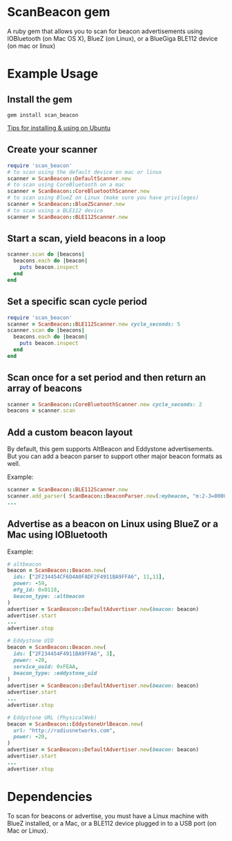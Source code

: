 # ScanBeacon gem

A ruby gem that allows you to scan for beacon advertisements using IOBluetooth (on Mac OS X), BlueZ (on Linux), or a BlueGiga BLE112 device (on mac or linux)

# Example Usage

## Install the gem
```
gem install scan_beacon
```
[Tips for installing & using on Ubuntu](https://github.com/RadiusNetworks/scanbeacon-gem/wiki/ubuntu)

## Create your scanner
``` ruby
require 'scan_beacon'
# to scan using the default device on mac or linux
scanner = ScanBeacon::DefaultScanner.new
# to scan using CoreBluetooth on a mac
scanner = ScanBeacon::CoreBluetoothScanner.new
# to scan using BlueZ on Linux (make sure you have privileges)
scanner = ScanBeacon::BlueZScanner.new
# to scan using a BLE112 device
scanner = ScanBeacon::BLE112Scanner.new
```

## Start a scan, yield beacons in a loop
``` ruby
scanner.scan do |beacons|
  beacons.each do |beacon|
    puts beacon.inspect
  end
end
```

## Set a specific scan cycle period
``` ruby
require 'scan_beacon'
scanner = ScanBeacon::BLE112Scanner.new cycle_seconds: 5
scanner.scan do |beacons|
  beacons.each do |beacon|
    puts beacon.inspect
  end
end
```

## Scan once for a set period and then return an array of beacons
``` ruby
scanner = ScanBeacon::CoreBluetoothScanner.new cycle_seconds: 2
beacons = scanner.scan
```

## Add a custom beacon layout
By default, this gem supports AltBeacon and Eddystone advertisements. But you can add a beacon parser to support other major beacon formats as well.

Example:
``` ruby
scanner = ScanBeacon::BLE112Scanner.new
scanner.add_parser( ScanBeacon::BeaconParser.new(:mybeacon, "m:2-3=0000,i:4-19,i:20-21,i:22-23,p:24-24") )
...
```

## Advertise as a beacon on Linux using BlueZ or a Mac using IOBluetooth
Example:
``` ruby
# altbeacon
beacon = ScanBeacon::Beacon.new(
  ids: ["2F234454CF6D4A0FADF2F4911BA9FFA6", 11,11],
  power: -59,
  mfg_id: 0x0118,
  beacon_type: :altbeacon
)
advertiser = ScanBeacon::DefaultAdvertiser.new(beacon: beacon)
advertiser.start
...
advertiser.stop

# Eddystone UID
beacon = ScanBeacon::Beacon.new(
  ids: ["2F234454F4911BA9FFA6", 3],
  power: -20,
  service_uuid: 0xFEAA,
  beacon_type: :eddystone_uid
)
advertiser = ScanBeacon::DefaultAdvertiser.new(beacon: beacon)
advertiser.start
...
advertiser.stop

# Eddystone URL (PhysicalWeb)
beacon = ScanBeacon::EddystoneUrlBeacon.new(
  url: "http://radiusnetworks.com",
  power: -20,
)
advertiser = ScanBeacon::DefaultAdvertiser.new(beacon: beacon)
advertiser.start
...
advertiser.stop
```


# Dependencies
To scan for beacons or advertise, you must have a Linux machine with BlueZ installed, or a Mac, or a BLE112 device plugged in to a USB port (on Mac or Linux).
